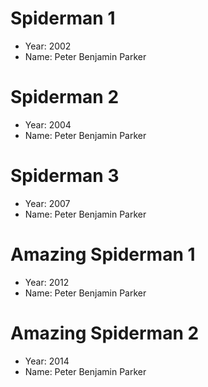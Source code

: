 # Spiderman 1
- Year: 2002
- Name: Peter Benjamin Parker

# Spiderman 2
- Year: 2004
- Name: Peter Benjamin Parker

# Spiderman 3
- Year: 2007
- Name: Peter Benjamin Parker

# Amazing Spiderman 1
- Year: 2012
- Name: Peter Benjamin Parker

# Amazing Spiderman 2
- Year: 2014
- Name: Peter Benjamin Parker

